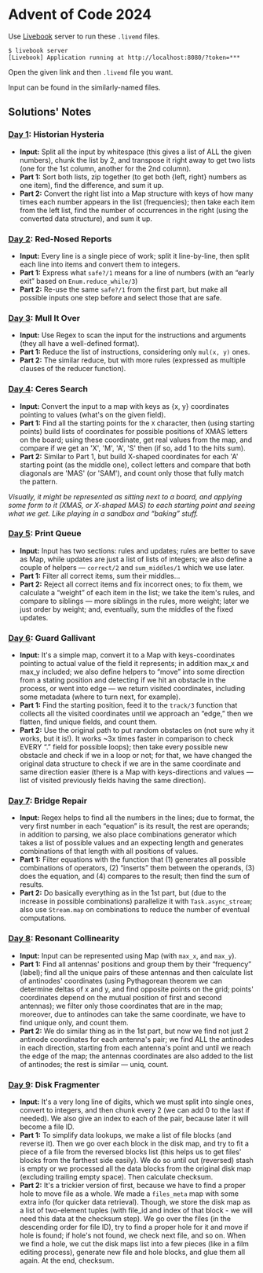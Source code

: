 # Advent of Code 2024

Use [Livebook](https://livebook.dev/) server to run these `.livemd` files.

```console
$ livebook server
[Livebook] Application running at http://localhost:8080/?token=***
```

Open the given link and then `.livemd` file you want.

Input can be found in the similarly-named files.

## Solutions' Notes

### [Day 1](day01.livemd): Historian Hysteria

- **Input:** Split all the input by whitespace (this gives a list of ALL the given numbers), chunk the list by 2, and transpose it right away to get two lists (one for the 1st column, another for the 2nd column).
- **Part 1:** Sort both lists, zip together (to get both {left, right} numbers as one item), find the difference, and sum it up.
- **Part 2:** Convert the right list into a Map structure with keys of how many times each number appears in the list (frequencies); then take each item from the left list, find the number of occurrences in the right (using the converted data structure), and sum it up.

### [Day 2](day02.livemd): Red-Nosed Reports

- **Input:** Every line is a single piece of work; split it line-by-line, then split each line into items and convert them to integers.
- **Part 1:** Express what `safe?/1` means for a line of numbers (with an “early exit” based on `Enum.reduce_while/3`)
- **Part 2:** Re-use the same `safe?/1` from the first part, but make all possible inputs one step before and select those that are safe.

### [Day 3](day03.livemd): Mull It Over

- **Input:** Use Regex to scan the input for the instructions and arguments (they all have a well-defined format).
- **Part 1:** Reduce the list of instructions, considering only `mul(x, y)` ones.
- **Part 2:** The similar reduce, but with more rules (expressed as multiple clauses of the reducer function).

### [Day 4](day04.livemd): Ceres Search

- **Input:** Convert the input to a map with keys as {x, y} coordinates pointing to values (what's on the given field).
- **Part 1:** Find all the starting points for the `X` character, then (using starting points) build lists of coordinates for possible positions of XMAS letters on the board; using these coordinate, get real values from the map, and compare if we get an 'X', 'M', 'A', 'S' then (if so, add 1 to the hits sum).
- **Part 2:** Similar to Part 1, but build X-shaped coordinates for each 'A' starting point (as the middle one), collect letters and compare that both diagonals are 'MAS' (or 'SAM'), and count only those that fully match the pattern.

_Visually, it might be represented as sitting next to a board, and applying some form to it (XMAS, or X-shaped MAS) to each starting point and seeing what we get. Like playing in a sandbox and “baking” stuff._

### [Day 5](day05.livemd): Print Queue

- **Input:** Input has two sections: rules and updates; rules are better to save as Map, while updates are just a list of lists of integers; we also define a couple of helpers — `correct/2` and `sum_middles/1` which we use later.
- **Part 1:** Filter all correct items, sum their middles…
- **Part 2:** Reject all correct items and fix incorrect ones; to fix them, we calculate a “weight” of each item in the list; we take the item's rules, and compare to siblings — more siblings in the rules, more weight; later we just order by weight; and, eventually, sum the middles of the fixed updates.

### [Day 6](day06.livemd): Guard Gallivant

- **Input:** It's a simple map, convert it to a Map with keys-coordinates pointing to actual value of the field it represents; in addition max_x and max_y included; we also define helpers to “move” into some direction from a stating position and detecting if we hit an obstacle in the process, or went into edge — we return visited coordinates, including some metadata (where to turn next, for example).
- **Part 1:** Find the starting position, feed it to the `track/3` function that collects all the visited coordinates until we approach an “edge,”  then we flatten, find unique fields, and count them.
- **Part 2:** Use the original path to put random obstacles on (not sure why it works, but it is!). It works ~3x times faster in comparison to check EVERY “.” field for possible loops); then take every possible new obstacle and check if we in a loop or not; for that, we have changed the original data structure to check if we are in the same coordinate and same direction easier (there is a Map with keys-directions and values — list of visited previously fields having the same direction).

### [Day 7](day07.livemd): Bridge Repair

- **Input:** Regex helps to find all the numbers in the lines; due to format, the very first number in each “equation” is its result, the rest are operands; in addition to parsing, we also place combinations generator which takes a list of possible values and an expecting length and generates combinations of that length with all positions of values.
- **Part 1:** Filter equations with the function that (1) generates all possible combinations of operators, (2) “inserts” them between the operands, (3) does the equation, and (4) compares to the result; then find the sum of results.
- **Part 2:** Do basically everything as in the 1st part, but (due to the increase in possible combinations) parallelize it with `Task.async_stream`; also use `Stream.map` on combinations to reduce the number of eventual computations.

### [Day 8](day08.livemd): Resonant Collinearity

- **Input:** Input can be represented using Map (with `max_x`, and `max_y`).
- **Part 1:** Find all antennas' positions and group them by their “frequency” (label); find all the unique pairs of these antennas and then calculate list of antinodes' coordinates (using Pythagorean theorem we can determine deltas of x and y, and find opposite points on the grid; points' coordinates depend on the mutual position of first and second antennas); we filter only those coordinates that are in the map; moreover, due to antinodes can take the same coordinate, we have to find unique only, and count them.
- **Part 2:** We do similar thing as in the 1st part, but now we find not just 2 antinode coordinates for each antenna's pair; we find ALL the antinodes in each direction, starting from each antenna's point and until we reach the edge of the map; the antennas coordinates are also added to the list of antinodes; the rest is similar — uniq, count.

### [Day 9](day09.livemd): Disk Fragmenter

- **Input:** It's a very long line of digits, which we must split into single ones, convert to integers, and then chunk every 2 (we can add 0 to the last if needed). We also give an index to each of the pair, because later it will become a file ID.
- **Part 1:** To simplify data lookups, we make a list of file blocks (and reverse it). Then we go over each block in the disk map, and try to fit a piece of a file from the reversed blocks list (this helps us to get files' blocks from the farthest side easily). We do so until out (reversed) stash is empty or we processed all the data blocks from the original disk map (excluding trailing empty space). Then calculate checksum.
- **Part 2:** It's a trickier version of first, because we have to find a proper hole to move file as a whole. We made a `files_meta` map with some extra info (for quicker data retrieval). Though, we store the disk map as a list of two-element tuples (with file_id and index of that block - we will need this data at the checksum step). We go over the files (in the descending order for file ID), try to find a proper hole for it and move if hole is found; if hole's not found, we check next file, and so on. When we find a hole, we cut the disk maps list into a few pieces (like in a film editing process), generate new file and hole blocks, and glue them all again. At the end, checksum.
